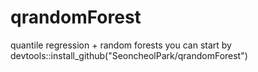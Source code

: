 # qrandomForest
quantile regression + random forests
you can start by devtools::install_github("SeoncheolPark/qrandomForest")

